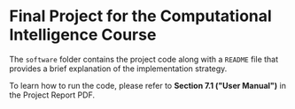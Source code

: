# Final Project for the Computational Intelligence Course

The `software` folder contains the project code along with a `README` file that provides a brief explanation of the implementation strategy.

To learn how to run the code, please refer to **Section 7.1 ("User Manual")** in the Project Report PDF.

